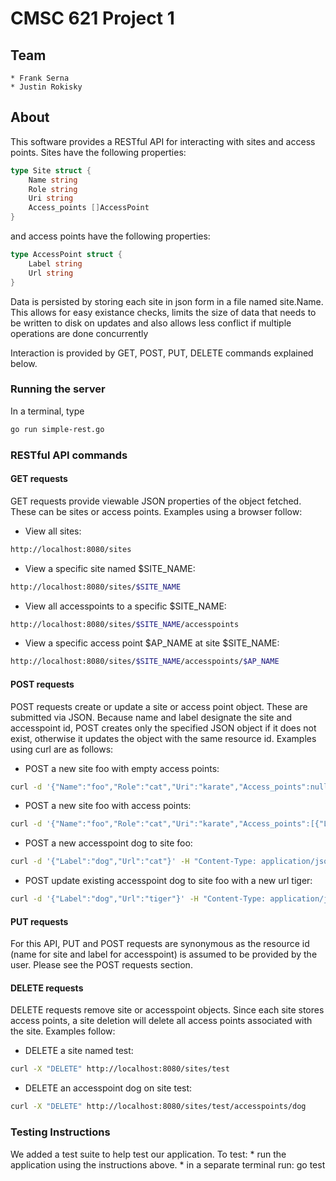# CMSC 621 Project 1

## Team
	* Frank Serna
	* Justin Rokisky

## About
This software provides a RESTful API for interacting with sites and access points.  Sites have the following properties:

```go
type Site struct {
	Name string
	Role string
	Uri string
	Access_points []AccessPoint
}
```
and access points have the following properties:

```go
type AccessPoint struct {
	Label string
	Url string
}
```

Data is persisted by storing each site in json form in a file named site.Name. This allows for easy existance checks, limits the size of data that needs to be written to disk on updates and also allows less conflict if multiple operations are done concurrently


Interaction is provided by GET, POST, PUT, DELETE commands explained below.

### Running the server
In a terminal, type
```bash
go run simple-rest.go
```

### RESTful API commands
#### GET requests
GET requests provide viewable JSON properties of the object fetched.  These can be sites or access points.  Examples using a browser follow:
* View all sites: 
```bash
http://localhost:8080/sites
```
* View a specific site named $SITE_NAME:
```bash
http://localhost:8080/sites/$SITE_NAME
```
* View all accesspoints to a specific $SITE_NAME:
```bash
http://localhost:8080/sites/$SITE_NAME/accesspoints
```
* View a specific access point $AP_NAME at site $SITE_NAME:
```bash
http://localhost:8080/sites/$SITE_NAME/accesspoints/$AP_NAME
```
#### POST requests
POST requests create or update a site or access point object.  These are submitted via JSON.  Because name and label designate the site and accesspoint id, POST creates only the specified JSON object if it does not exist, otherwise it updates the object with the same resource id.  Examples using curl are as follows:
* POST a new site foo with empty access points:
```bash
curl -d '{"Name":"foo","Role":"cat","Uri":"karate","Access_points":null}' -H "Content-Type: application/json" http://localhost:8080/sites
```
* POST a new site foo with access points:
```bash
curl -d '{"Name":"foo","Role":"cat","Uri":"karate","Access_points":[{"Label":"foo","Url":"bar"},{"Label":"baz","Url":"beep"}]}' -H "Content-Type: application/json" http://localhost:8080/sites
```
* POST a new accesspoint dog to site foo:
```bash
curl -d '{"Label":"dog","Url":"cat"}' -H "Content-Type: application/json" http://localhost:8080/sites/foo/accesspoints
```
* POST update existing accesspoint dog to site foo with a new url tiger:
```bash
curl -d '{"Label":"dog","Url":"tiger"}' -H "Content-Type: application/json" http://localhost:8080/sites/foo/accesspoints
```
#### PUT requests
For this API, PUT and POST requests are synonymous as the resource id (name for site and label for accesspoint) is assumed to be provided by the user.  Please see the POST requests section.
#### DELETE requests
DELETE requests remove site or accesspoint objects.  Since each site stores access points, a site deletion will delete all access points associated with the site.  Examples follow:
* DELETE a site named test:
```bash
curl -X "DELETE" http://localhost:8080/sites/test
```
* DELETE an accesspoint dog on site test:
```bash
curl -X "DELETE" http://localhost:8080/sites/test/accesspoints/dog
```
### Testing Instructions
We added a test suite to help test our application.
To test:
	* run the application using the instructions above.
	* in a separate terminal run: go test
